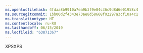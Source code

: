 ```yaml
---
ms.openlocfilehash: 4fdaa8b9910a7ea9b3f9e04c36c9d8d6e01958c4
ms.sourcegitcommit: 1bb00d2f4343e73ae8d58668f02297a3cf10a4c1
ms.translationtype: HT
ms.contentlocale: ru-RU
ms.lasthandoff: 06/15/2019
ms.locfileid: "63871367"
---
```

<span data-ttu-id="da080-101">XPS</span><span class="sxs-lookup"><span data-stu-id="da080-101">XPS</span></span>